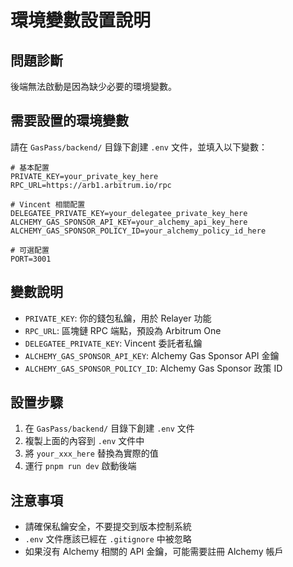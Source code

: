# 環境變數設置說明

## 問題診斷
後端無法啟動是因為缺少必要的環境變數。

## 需要設置的環境變數

請在 `GasPass/backend/` 目錄下創建 `.env` 文件，並填入以下變數：

```env
# 基本配置
PRIVATE_KEY=your_private_key_here
RPC_URL=https://arb1.arbitrum.io/rpc

# Vincent 相關配置
DELEGATEE_PRIVATE_KEY=your_delegatee_private_key_here
ALCHEMY_GAS_SPONSOR_API_KEY=your_alchemy_api_key_here
ALCHEMY_GAS_SPONSOR_POLICY_ID=your_alchemy_policy_id_here

# 可選配置
PORT=3001
```

## 變數說明

- `PRIVATE_KEY`: 你的錢包私鑰，用於 Relayer 功能
- `RPC_URL`: 區塊鏈 RPC 端點，預設為 Arbitrum One
- `DELEGATEE_PRIVATE_KEY`: Vincent 委託者私鑰
- `ALCHEMY_GAS_SPONSOR_API_KEY`: Alchemy Gas Sponsor API 金鑰
- `ALCHEMY_GAS_SPONSOR_POLICY_ID`: Alchemy Gas Sponsor 政策 ID

## 設置步驟

1. 在 `GasPass/backend/` 目錄下創建 `.env` 文件
2. 複製上面的內容到 `.env` 文件中
3. 將 `your_xxx_here` 替換為實際的值
4. 運行 `pnpm run dev` 啟動後端

## 注意事項

- 請確保私鑰安全，不要提交到版本控制系統
- `.env` 文件應該已經在 `.gitignore` 中被忽略
- 如果沒有 Alchemy 相關的 API 金鑰，可能需要註冊 Alchemy 帳戶
